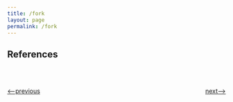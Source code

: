 ```yaml
---
title: /fork
layout: page
permalink: /fork
---
```





## References
<h1></h1>
<div style="display: flex; justify-content: space-between; margin-bottom: -20px; margin-top: 50px">
<p><a href="http://simple-shell.me/env"><--previous</a></p>
<p><a href="http://simple-shell.me/example">next--></a></p>
</div>
